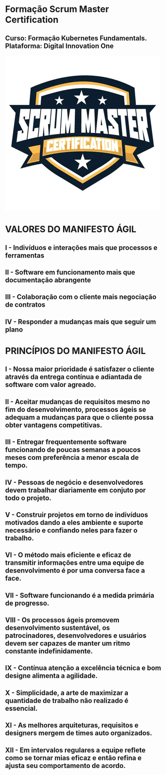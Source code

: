 # Formação Scrum Master Certification
## Curso: Formação Kubernetes Fundamentals. Plataforma: Digital Innovation One
![ScrumMaster](https://raw.githubusercontent.com/agsilvamhm/ScrumMaster/main/imagens/logo.webp)

# VALORES DO MANIFESTO ÁGIL
##   I - Indivíduos e interações   mais que processos e ferramentas
##  II - Software em funcionamento mais que documentação abrangente
## III - Colaboração com o cliente mais negociação de contratos
##  IV - Responder a mudanças      mais que seguir um plano

# PRINCÍPIOS DO MANIFESTO ÁGIL
##   I  - Nossa maior prioridade é satisfazer o cliente através da entrega contínua e adiantada de software com valor agreado.
##  II  - Aceitar mudanças de requisitos mesmo no fim do desenvolvimento, processos ágeis se adequam a mudanças para que o cliente possa obter vantagens competitivas.
## III  - Entregar frequentemente software funcionando de poucas semanas a poucos meses com preferência a menor escala de tempo.
##  IV  - Pessoas de negócio e desenvolvedores devem trabalhar diariamente em conjuto por todo o projeto.
##   V  - Construir projetos em torno de indivíduos motivados dando a eles ambiente e suporte necessário e confiando neles para fazer o trabalho.
##  VI  - O método mais eficiente e eficaz de transmitir informações entre uma equipe de desenvolvimento é por uma conversa face a face.
## VII  - Software funcionando é a medida primária de progresso.
## VIII - Os processos ágeis promovem desenvolvimento sustentável, os patrocinadores, desenvolvedores e usuários devem ser capazes de manter um ritmo constante indefinidamente.
##   IX - Contínua atenção a excelência técnica e bom designe alimenta a agilidade.
##   X  - Simplicidade, a arte de maximizar a quantidade de trabalho não realizado é essencial.
##   XI - As melhores arquiteturas, requisitos e designers mergem de times auto organizados.
##  XII - Em intervalos regulares a equipe reflete como se tornar mias eficaz e então refina e ajusta seu comportamento de acordo.

